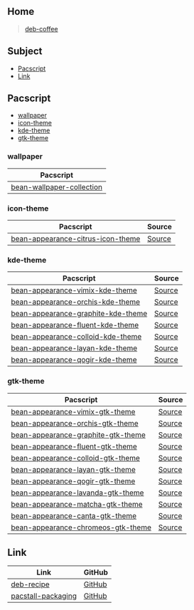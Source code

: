 

## Home

> [deb-coffee](https://github.com/samwhelp/deb-coffee)




## Subject

* [Pacscript](#pacscript)
* [Link](#link)




## Pacscript

* [wallpaper](#wallpaper)
* [icon-theme](#icon-theme)
* [kde-theme](#kde-theme)
* [gtk-theme](#gtk-theme)




### wallpaper

| Pacscript |
| --------- |
| [bean-wallpaper-collection](https://github.com/samwhelp/deb-coffee/blob/main/packages/bean-wallpaper-collection/bean-wallpaper-collection.pacscript) |


### icon-theme

| Pacscript | Source |
| --------- | ------ |
| [bean-appearance-citrus-icon-theme](https://github.com/samwhelp/deb-coffee/blob/main/packages/bean-appearance-citrus-icon-theme/bean-appearance-citrus-icon-theme.pacscript) | [Source](https://github.com/yeyushengfan258/Citrus-icon-theme) |


### kde-theme

| Pacscript | Source |
| --------- | ------ |
| [bean-appearance-vimix-kde-theme](https://github.com/samwhelp/deb-coffee/blob/main/packages/bean-appearance-vimix-kde-theme/bean-appearance-vimix-kde-theme.pacscript) | [Source](https://github.com/vinceliuice/Vimix-kde) |
| [bean-appearance-orchis-kde-theme](https://github.com/samwhelp/deb-coffee/blob/main/packages/bean-appearance-orchis-kde-theme/bean-appearance-orchis-kde-theme.pacscript) | [Source](https://github.com/vinceliuice/Orchis-kde) |
| [bean-appearance-graphite-kde-theme](https://github.com/samwhelp/deb-coffee/blob/main/packages/bean-appearance-graphite-kde-theme/bean-appearance-graphite-kde-theme.pacscript) | [Source](https://github.com/vinceliuice/Graphite-kde-theme) |
| [bean-appearance-fluent-kde-theme](https://github.com/samwhelp/deb-coffee/blob/main/packages/bean-appearance-fluent-kde-theme/bean-appearance-fluent-kde-theme.pacscript) | [Source](https://github.com/vinceliuice/Fluent-kde) |
| [bean-appearance-colloid-kde-theme](https://github.com/samwhelp/deb-coffee/blob/main/packages/bean-appearance-colloid-kde-theme/bean-appearance-colloid-kde-theme.pacscript) | [Source](https://github.com/vinceliuice/Colloid-kde) |
| [bean-appearance-layan-kde-theme](https://github.com/samwhelp/deb-coffee/blob/main/packages/bean-appearance-layan-kde-theme/bean-appearance-layan-kde-theme.pacscript) | [Source](https://github.com/vinceliuice/Layan-kde) |
| [bean-appearance-qogir-kde-theme](https://github.com/samwhelp/deb-coffee/blob/main/packages/bean-appearance-qogir-kde-theme/bean-appearance-qogir-kde-theme.pacscript) | [Source](https://github.com/vinceliuice/Qogir-kde) |


### gtk-theme

| Pacscript | Source |
| --------- | ------ |
| [bean-appearance-vimix-gtk-theme](https://github.com/samwhelp/deb-coffee/blob/main/packages/bean-appearance-vimix-gtk-theme/bean-appearance-vimix-gtk-theme.pacscript) | [Source](https://github.com/vinceliuice/Vimix-gtk-themes) |
| [bean-appearance-orchis-gtk-theme](https://github.com/samwhelp/deb-coffee/blob/main/packages/bean-appearance-orchis-gtk-theme/bean-appearance-orchis-gtk-theme.pacscript) | [Source](https://github.com/vinceliuice/Orchis-theme) |
| [bean-appearance-graphite-gtk-theme](https://github.com/samwhelp/deb-coffee/blob/main/packages/bean-appearance-graphite-gtk-theme/bean-appearance-graphite-gtk-theme.pacscript) | [Source](https://github.com/vinceliuice/Graphite-gtk-theme) |
| [bean-appearance-fluent-gtk-theme](https://github.com/samwhelp/deb-coffee/blob/main/packages/bean-appearance-fluent-gtk-theme/bean-appearance-fluent-gtk-theme.pacscript) | [Source](https://github.com/vinceliuice/Fluent-gtk-theme) |
| [bean-appearance-colloid-gtk-theme](https://github.com/samwhelp/deb-coffee/blob/main/packages/bean-appearance-colloid-gtk-theme/bean-appearance-colloid-gtk-theme.pacscript) | [Source](https://github.com/vinceliuice/Colloid-gtk-theme) |
| [bean-appearance-layan-gtk-theme](https://github.com/samwhelp/deb-coffee/blob/main/packages/bean-appearance-layan-gtk-theme/bean-appearance-layan-gtk-theme.pacscript) | [Source](https://github.com/vinceliuice/Layan-gtk-theme) |
| [bean-appearance-qogir-gtk-theme](https://github.com/samwhelp/deb-coffee/blob/main/packages/bean-appearance-qogir-gtk-theme/bean-appearance-qogir-gtk-theme.pacscript) | [Source](https://github.com/vinceliuice/Qogir-theme) |
| [bean-appearance-lavanda-gtk-theme](https://github.com/samwhelp/deb-coffee/blob/main/packages/bean-appearance-lavanda-gtk-theme/bean-appearance-lavanda-gtk-theme.pacscript) | [Source](https://github.com/vinceliuice/Lavanda-gtk-theme) |
| [bean-appearance-matcha-gtk-theme](https://github.com/samwhelp/deb-coffee/blob/main/packages/bean-appearance-matcha-gtk-theme/bean-appearance-matcha-gtk-theme.pacscript) | [Source](https://github.com/vinceliuice/Matcha-gtk-theme) |
| [bean-appearance-canta-gtk-theme](https://github.com/samwhelp/deb-coffee/blob/main/packages/bean-appearance-canta-gtk-theme/bean-appearance-canta-gtk-theme.pacscript) | [Source](https://github.com/vinceliuice/Canta-theme) |
| [bean-appearance-chromeos-gtk-theme](https://github.com/samwhelp/deb-coffee/blob/main/packages/bean-appearance-chromeos-gtk-theme/bean-appearance-chromeos-gtk-theme.pacscript) | [Source](https://github.com/vinceliuice/ChromeOS-theme) |




## Link

| Link | GitHub |
| ---- | ------ |
| [deb-recipe](https://samwhelp.github.io/deb-recipe/) | [GitHub](https://github.com/samwhelp/deb-recipe) |
| [pacstall-packaging](https://samwhelp.github.io/deb-recipe/) | [GitHub](https://github.com/samwhelp/pacstall-packaging) |
